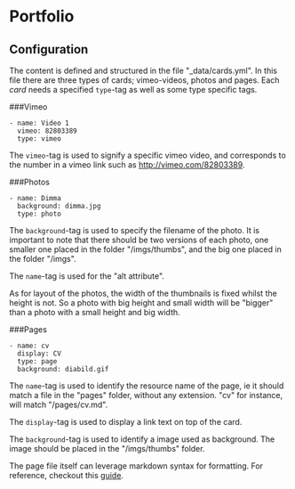 Portfolio
======

Configuration
-------

The content is defined and structured in the file "_data/cards.yml". In this file there are three types of cards; vimeo-videos, photos and pages. Each *card* needs a specified `type`-tag as well as some type specific tags.

###Vimeo

	- name: Video 1
	  vimeo: 82803389
	  type: vimeo

The `vimeo`-tag is used to signify a specific vimeo video, and corresponds to
the number in a vimeo link such as <http://vimeo.com/82803389>.

###Photos

	- name: Dimma
	  background: dimma.jpg
	  type: photo

The `background`-tag is used to specify the filename of the photo. It is
important to note that there should be two versions of each photo, one smaller
one placed in the folder "/imgs/thumbs", and the big one placed in the folder
"/imgs".

The `name`-tag is used for the "alt attribute".

As for layout of the photos, the width of the thumbnails is fixed whilst the
height is not. So a photo with big height and small width will be "bigger" than
a photo with a small height and big width.

###Pages

	- name: cv
	  display: CV
	  type: page
	  background: diabild.gif

The `name`-tag is used to identify the resource name of the page, ie it should
match a file in the "pages" folder, without any extension. "cv" for instance,
will match "/pages/cv.md".

The `display`-tag is used to display a link text on top of the card.

The `background`-tag is used to identify a image used as background. The image
should be placed in the "/imgs/thumbs" folder.

The page file itself can leverage markdown syntax for formatting. For reference,
checkout this [guide](http://daringfireball.net/projects/markdown/syntax).
